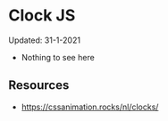 # Clock JS

Updated: 31-1-2021

* Nothing to see here


## Resources
* https://cssanimation.rocks/nl/clocks/ 